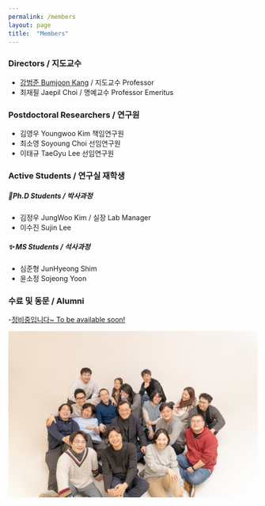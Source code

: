 ```yaml
---
permalink: /members
layout: page
title:  "Members"
---
```


### Directors / 지도교수

- [강범준 Bumjoon Kang](/professor) / 지도교수 Professor
- 최재필 Jaepil Choi / 명예교수 Professor Emeritus

### Postdoctoral Researchers / 연구원
- 김영우 Youngwoo Kim 책임연구원
- 최소영 Soyoung Choi 선임연구원
- 이태규 TaeGyu Lee 선임연구원

### Active Students / 연구실 재학생

##### 🌟Ph.D Students / 박사과정
- 김정우 JungWoo Kim / 실장 Lab Manager
- 이수진 Sujin Lee

##### ✨ MS Students / 석사과정
- 심준형 JunHyeong Shim
- 윤소정 Sojeong Yoon
  
### 수료 및 동문 / Alumni

-[정비중입니다~ To be available soon!](https://laus.snu.ac.kr/wordpress/people)

![x](img_2023_gunsan.jpg)
